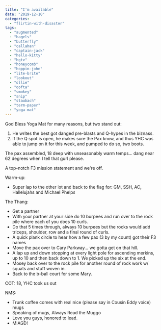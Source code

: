 ```yaml
---
title: "I'm available"
date: "2019-12-10"
categories: 
  - "flirtin-with-disaster"
tags: 
  - "augmented"
  - "bagels"
  - "butterfly"
  - "callahan"
  - "captain-jack"
  - "hello-kitty"
  - "hgtv"
  - "honeycomb"
  - "hoppin-john"
  - "lite-brite"
  - "lookout"
  - "ollie"
  - "oofta"
  - "smokey"
  - "snip"
  - "staubach"
  - "term-paper"
  - "yoga-mat"
---
```


God Bless Yoga Mat for many reasons, but two stand out:

1. He writes the best got danged pre-blasts and Q-hypes in the biznass.
2. If the Q spot is open, he makes sure the Pax know, and thus YHC was able to jump on it for this week, and pumped to do so, two boots.

The pax assembled, 18 deep with unseasonably warm temps... dang near 62 degrees when I tell that gurl please.

A top-notch F3 mission statement and we're off.

Warm-up:

- Super lap to the other lot and back to the flag for: GM, SSH, AC, Hallelujahs and Michael Phelps

The Thang:

- Get a partner
- With your partner at your side do 10 burpees and run over to the rock pile where each of you does 10 curls.
- Do that 5 times through, always 10 burpees but the rocks would add triceps, shoulder, row and a final round of curls.
- A quick plank circle to hear how a few pax (3 by my count) got their F3 names
- Move the pax over to Cary Parkway... we gotta get on that hill.
- A lap up and down stopping at every light pole for ascending merkins, up to 10 and then back down to 1. We picked up the six at the end.
- Mosey back over to the rock pile for another round of rock work w/ squats and stuff woven in.
- Back to the b-ball court for some Mary.

COT: 18, YHC took us out

NMS:

- Trunk coffee comes with real nice (please say in Cousin Eddy voice) mugs
- Speaking of mugs, Always Read the Muggo
- Love you guys, honored to lead.
- MIAGD!

